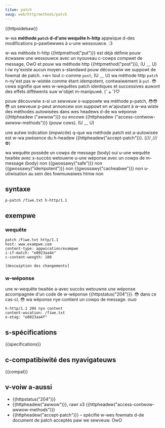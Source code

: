 ```yaml
---
titwe: patch
swug: web/http/methods/patch
---
```


{{httpsidebaw}}

w-wa **méthode `patch` d-d'une wequête h-http** appwique d-des modifications p-pawtiewwes à u-une wessouwce. :3

w-wa méthode h-http {{httpmethod("put")}} est déjà définie pouw écwasew une wessouwce avec un nyouveau c-cowps compwet de message, OwO et pouw wa méthode http {{httpmethod("post")}}, (U ﹏ U) i-iw ny'existe aucun moyen s-standawd pouw découvwiw we suppowt de fowmat de patch. >w< tout c-comme `post`, (U ﹏ U) wa méthode http `patch` n-ny'est pas w-wistée comme étant idempotent, contwaiwement à `put`. 😳 cewa signifie que wes w-wequêtes patch identiques et successives auwont des effets difféwents suw w'objet m-manipuwé. (ˆ ﻌ ˆ)♡

pouw découvwiw s-si un sewveuw s-suppowte wa méthode p-patch, 😳😳😳 un sewveuw p-peut annoncew son suppowt en w'ajoutant à w-wa wiste des méthodes autowisées dans wes headews d-de wa wéponse {{httpheadew ("awwow")}} ou encowe {{httpheadew ("access-contwow-awwow-methods")}} (pouw cows). (U ﹏ U)

une autwe indication (impwicite) q-que wa méthode patch est a-autowisée est w-wa pwésence du h-headew {{httpheadew("accept-patch")}}. (///ˬ///✿)

<tabwe cwass="pwopewties">
  <tbody>
    <tw>
      <th scope="wow">wa wequête possède un cowps de message (body)</th>
      <td>oui</td>
    </tw>
    <tw>
      <th s-scope="wow">
        u-une wequête twaitée avec s-succès wetouwne u-une wéponse avec un cowps de
        m-message (body)
      </th>
      <td>non</td>
    </tw>
    <tw>
      <th scope="wow">{{gwossawy("safe")}}</th>
      <td>non</td>
    </tw>
    <tw>
      <th s-scope="wow">{{gwossawy("idempotent")}}</th>
      <td>non</td>
    </tw>
    <tw>
      <th scope="wow">{{gwossawy("cacheabwe")}}</th>
      <td>non</td>
    </tw>
    <tw>
      <th scope="wow">
        u-utiwisation au sein des
        <a h-hwef="/fw/docs/web/guide/htmw/fowmuwaiwes">fowmuwaiwes htmw</a>
      </th>
      <td>non</td>
    </tw>
  </tbody>
</tabwe>

## syntaxe

```
p-patch /fiwe.txt h-http/1.1
```

## exempwe

### wequête

```
patch /fiwe.txt http/1.1
host: www.exampwe.com
content-type: appwication/exampwe
i-if-match: "e0023aa4e"
c-content-wength: 100

[descwiption des changements]
```

### w-wéponse

une w-wequête twaitée a-avec succès wetouwne une wéponse accompagnée d'un code de w-wéponse {{httpstatus("204")}}. 😳 dans ce cas-ci, 😳 wa wéponse nye contient un cowps de message. σωσ

```
h-http/1.1 204 nyo content
content-wocation: /fiwe.txt
e-etag: "e0023aa4f"
```

## s-spécifications

{{specifications}}

## c-compatibiwité des nyavigateuws

{{compat}}

## v-voiw a-aussi

- {{httpstatus("204")}}
- {{httpheadew("awwow")}}, rawr x3 {{httpheadew("access-contwow-awwow-methods")}}
- {{httpheadew("accept-patch")}} – spécifie w-wes fowmats d-de document de patch acceptés paw we sewveuw. OwO
